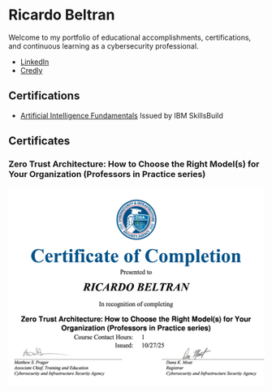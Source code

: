 <h1>Ricardo Beltran</h1>
<p>Welcome to my portfolio of educational accomplishments, certifications, and continuous learning as a cybersecurity professional.</p>
<ul>
  <li><a href="https://www.linkedin.com/in/mr-ricardo-beltran/">LinkedIn</a></li>
  <li><a href="https://www.credly.com/users/mr-ricardo-beltran/">Credly</a></li>
</ul>
<h2>Certifications</h2>
<ul>
  <li><a href="https://www.credly.com/badges/062c361d-bd7e-407f-af80-cd54d1a086a8/public_url">Artificial Intelligence Fundamentals</a> Issued by IBM SkillsBuild</li>
</ul>
<h2>Certificates</h2>
<h3>Zero Trust Architecture: How to Choose the Right Model(s) for Your Organization (Professors in Practice series)</h3>
<picture>
  <source media="(min-width: 640px)" srcset="2025-10-27_Zero Trust Architecture_How to Choose the Right Models for Your Organization_Professors in Practice series.jpg">
  <source media="(min-width: 230px)" srcset="2025-10-27_Zero Trust Architecture_How to Choose the Right Models for Your Organization_Professors in Practice series.jpg">
  <img src="2025-10-27_Zero Trust Architecture_How to Choose the Right Models for Your Organization_Professors in Practice series.jpg" style="width:auto;">
</picture>

